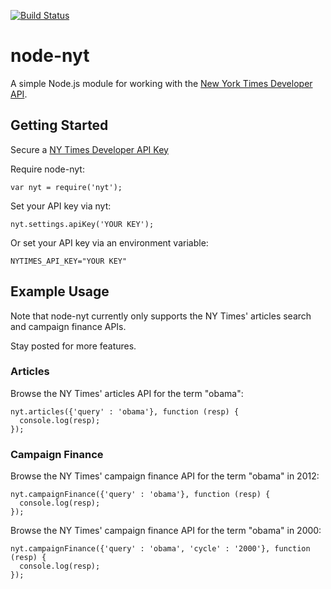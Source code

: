 [![Build Status](https://secure.travis-ci.org/mdb/node-nyt.png)](http://travis-ci.org/mdb/node-nyt)

# node-nyt 

A simple Node.js module for working with the [New York Times Developer API](http://developer.nytimes.com).

## Getting Started

Secure a [NY Times Developer API Key](http://developer.nytimes.com/apps/register)

Require node-nyt:
  
    var nyt = require('nyt');

Set your API key via nyt:

    nyt.settings.apiKey('YOUR KEY');

Or set your API key via an environment variable:

    NYTIMES_API_KEY="YOUR KEY"

## Example Usage

Note that node-nyt currently only supports the NY Times' articles search and campaign finance APIs.

Stay posted for more features.

### Articles

Browse the NY Times' articles API for the term "obama":

    nyt.articles({'query' : 'obama'}, function (resp) {
      console.log(resp);
    });

### Campaign Finance

Browse the NY Times' campaign finance API for the term "obama" in 2012:

    nyt.campaignFinance({'query' : 'obama'}, function (resp) {
      console.log(resp);
    });

Browse the NY Times' campaign finance API for the term "obama" in 2000:

    nyt.campaignFinance({'query' : 'obama', 'cycle' : '2000'}, function (resp) {
      console.log(resp);
    });
